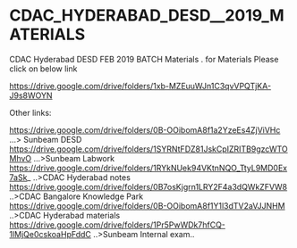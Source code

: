 # CDAC_HYDERABAD_DESD__2019_MATERIALS
CDAC Hyderabad DESD FEB 2019 BATCH Materials .
for Materials Please click on below link

https://drive.google.com/drive/folders/1xb-MZEuuWJn1C3qvVPQTjKA-J9s8WOYN

Other links:

https://drive.google.com/drive/folders/0B-OOibomA8f1a2YzeEs4ZjViVHc  ...> Sunbeam DESD
https://drive.google.com/drive/folders/1SYRNtFDZ81JskCpIZRITB9gzcWTOMhvO  ...>Sunbeam Labwork
https://drive.google.com/drive/folders/1RYkNUek94VKtnNQO_TtyL9MD0Ex7aSk_  ..>CDAC Hyderabad notes
https://drive.google.com/drive/folders/0B7osKjgrn1LRY2F4a3dQWkZFVW8 ..>CDAC Bangalore Knowledge Park
https://drive.google.com/drive/folders/0B-OOibomA8f1Y1l3dTV2aVJJNHM ..>CDAC Hyderabad materials
https://drive.google.com/drive/folders/1Pr5PwWDk7hfCQ-1lMjQe0cskoaHpFddC ..>Sunbeam Internal exam..


